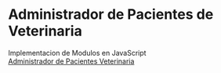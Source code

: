 # Administrador de Pacientes de Veterinaria
Implementacion de Modulos en JavaScript  
[Administrador de Pacientes Veterinaria](https://curious-sundae-1e3e40.netlify.app)
